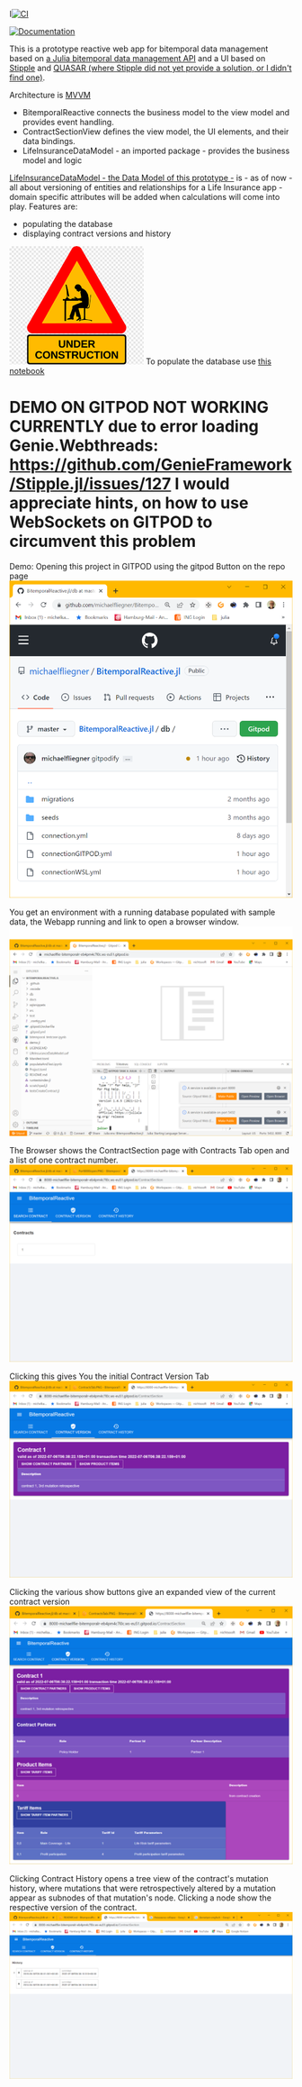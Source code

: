 I[![CI](https://github.com/michaelfliegner/BitemporalReactive.jl/actions/workflows/CI.yml/badge.svg)](https://github.com/michaelfliegner/BitemporalReactive.jl/actions/workflows/CI.yml)

[![Documentation](https://github.com/michaelfliegner/BitemporalReactive.jl/actions/workflows/GenDocs.yml/badge.svg)](https://github.com/michaelfliegner/BitemporalReactive.jl/actions/workflows/GenDocs.yml)

This is a prototype reactive web app for bitemporal data management based on [a Julia bitemporal data management API](https://github.com/michaelfliegner/BitemporalPostgres.jl) and a UI based on [Stipple](https://github.com/GenieFramework/StippleUI.jl) and [QUASAR (where Stipple did not yet provide a solution, or I didn't find one)](https://quasar.dev/). 

Architecture is [MVVM](https://012.vuejs.org/guide/)

* BitemporalReactive connects the business model to the view model and provides event handling. 
* ContractSectionView defines the view model, the UI elements, and their data bindings.
* LifeInsuranceDataModel - an imported package - provides the business model and logic

[LifeInsuranceDataModel - the Data Model of this prototype -](https://github.com/michaelfliegner/LifeInsuranceDataModel.jl/blob/main/src/LifeInsuranceDataModel.jl) is - as of now - all about versioning of entities and relationships for a Life Insurance app - domain specific attributes will be added when calculations will come into play.
Features are: 
- populating the database 
- displaying contract versions and history

![work in progress](docs/src/assets/wip.png) To populate the database use [this notebook](populateAndTest.ipynb)


# DEMO ON GITPOD NOT WORKING CURRENTLY due to error loading Genie.Webthreads: https://github.com/GenieFramework/Stipple.jl/issues/127 I would appreciate hints, on how to use WebSockets on GITPOD to circumvent this problem

Demo: Opening this project in GITPOD using the gitpod Button on the repo page ![gitpod Button on the repo page](docs/src/assets/GitpodButton.PNG)

You get an environment with a running database populated with sample data, the Webapp running and link to open a browser window.
![Port8000Open](docs/src/assets/Port8000open.PNG)

The Browser shows the ContractSection page with Contracts Tab open and a list of one contract number.
![ContractsTab](docs/src/assets/ContractsTab.PNG)

Clicking this gives You the initial Contract Version Tab
![ContractSectionInitial](docs/src/assets/ContractSectionInitial.PNG)

Clicking the various show buttons give an expanded view of the current contract version
![ContractSectionExpanded](docs/src/assets/ContractSectionExpanded.PNG)

Clicking Contract History opens a tree view of the contract's mutation history, where mutations that were retrospectively altered by a mutation appear as subnodes of that mutation's node. Clicking a node show the respective version of the contract.
![MutationHistory](docs/src/assets/MutationHistory.PNG)

 



